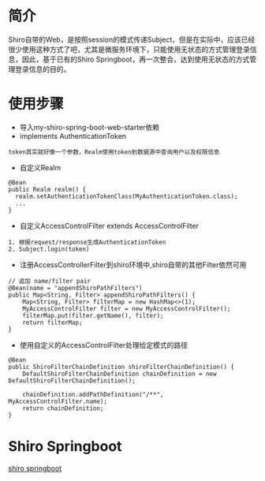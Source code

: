 # 简介
Shiro自带的Web，是按照session的模式传递Subject，但是在实际中，应该已经很少使用这种方式了吧，尤其是微服务环境下，只能使用无状态的方式管理登录信息，因此，基于已有的Shiro Springboot，再一次整合，达到使用无状态的方式管理登录信息的目的。

# 使用步骤

- 导入my-shiro-spring-boot-web-starter依赖
- implements AuthenticationToken

```
token其实就好像一个参数，Realm使用token到数据源中查询用户以及权限信息
```


- 自定义Realm
```
@Bean
public Realm realm() {
  realm.setAuthenticationTokenClass(MyAuthenticationToken.class);
  ...
}
```

- 自定义AccessControlFilter extends AccessControlFilter

```
1. 根据request/response生成AuthenticationToken
2. Subject.login(token)
```

- 注册AccessControllerFilter到shiro环境中,shiro自带的其他Filter依然可用

```
// 追加 name/filter pair
@Bean(name = "appendShiroPathFilters")
public Map<String, Filter> appendShiroPathFilters() {
    Map<String, Filter> filterMap = new HashMap<>(1);
    MyAccessControlFilter filter = new MyAccessControlFilter();
    filterMap.put(filter.getName(), filter);
    return filterMap;
}
```

- 使用自定义的AccessControlFilter处理给定模式的路径

```
@Bean
public ShiroFilterChainDefinition shiroFilterChainDefinition() {
    DefaultShiroFilterChainDefinition chainDefinition = new DefaultShiroFilterChainDefinition();

    chainDefinition.addPathDefinition("/**", MyAccessControlFilter.name);
    return chainDefinition;
}
```

# Shiro Springboot

[shiro springboot](https://shiro.apache.org/spring-boot.html)
